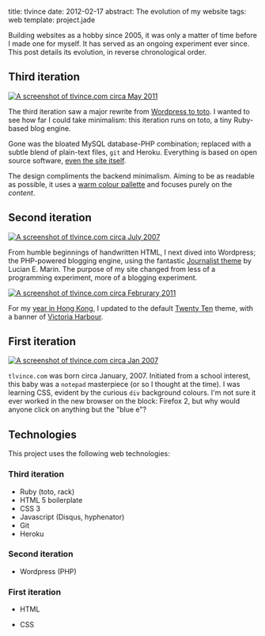 title: tlvince
date: 2012-02-17
abstract: The evolution of my website
tags: web
template: project.jade

Building websites as a hobby since 2005, it was only a matter of time before I
made one for myself. It has served as an ongoing experiment ever since. This
post details its evolution, in reverse chronological order.

## Third iteration

[![A screenshot of tlvince.com circa May 2011][thirdth]][third]

The third iteration saw a major rewrite from [Wordpress to toto][wp2toto]. I
wanted to see how far I could take minimalism: this iteration runs on toto, a
tiny Ruby-based blog engine.

Gone was the bloated MySQL database-PHP combination; replaced with a subtle
blend of plain-text files, `git` and Heroku. Everything is based on open source
software, [even the site itself][gh].

The design compliments the backend minimalism. Aiming to be as readable as
possible, it uses a [warm colour pallette][solarized] and focuses purely on the
*content*.

## Second iteration

[![A screenshot of tlvince.com circa July 2007][second1th]][second1]

From humble beginnings of handwritten HTML, I next dived into Wordpress; the
PHP-powered blogging engine, using the fantastic [Journalist theme][journo] by
Lucian E. Marin. The purpose of my site changed from less of a programming
experiment, more of a blogging experiment.

[![A screenshot of tlvince.com circa Februrary 2011][second2th]][second2]

For my [year in Hong Kong][hk], I updated to the default [Twenty Ten][2010]
theme, with a banner of [Victoria Harbour][vh].

## First iteration

[![A screenshot of tlvince.com circa Jan 2007][first1th]][first1]

`tlvince.com` was born circa January, 2007. Initiated from a school interest,
this baby was a `notepad` masterpiece (or so I thought at the time). I was
learning CSS, evident by the curious `div` background colours. I'm not sure it
ever worked in the new browser on the block: Firefox 2, but why would anyone
click on anything but the "blue e"?

## Technologies

This project uses the following web technologies:

### Third iteration

* Ruby (toto, rack)
* HTML 5 boilerplate
* CSS 3
* Javascript (Disqus, hyphenator)
* Git
* Heroku

### Second iteration

* Wordpress (PHP)

### First iteration

* HTML
* CSS

  [first1]: http://tlvince.appspot.com/img/tlvince.com_2007-01-01_01.png
  [first1th]: http://tlvince.appspot.com/img/th/tlvince.com_2007-01-01_01.png
  [second1]: http://tlvince.appspot.com/img/tlvince.com_2007-07-03.png
  [second1th]: http://tlvince.appspot.com/img/th/tlvince.com_2007-07-03.png
  [second2]: http://tlvince.appspot.com/img/tlvince.com_2011-02-27.png
  [second2th]: http://tlvince.appspot.com/img/th/tlvince.com_2011-02-27.png
  [third]: http://tlvince.appspot.com/img/tlvince.com_2012-02-17.png
  [thirdth]: http://tlvince.appspot.com/img/th/tlvince.com_2012-02-17.png
  [wp2toto]: /2011/05/27/wordpress-to-toto/
  [gh]: https://github.com/tlvince/tlvince.com
  [solarized]: http://ethanschoonover.com/solarized
  [journo]: https://wordpress.org/extend/themes/journalist
  [hk]: /2010/09/12/a-brief-guide-to-hong-kong/
  [2010]: http://2010dev.wordpress.com/
  [vh]: https://en.wikipedia.org/wiki/Victoria_harbour
